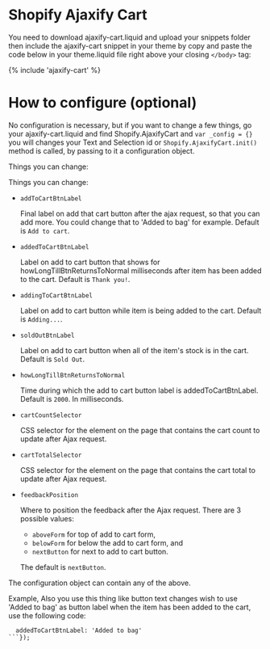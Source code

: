 # Shopify Ajaxify Cart
You need to download ajaxify-cart.liquid and upload your snippets folder then include the ajaxify-cart snippet in your theme by copy and paste the code below in your theme.liquid file right above your closing `</body>` tag:

{% include 'ajaxify-cart' %}

# How to configure (optional)

No configuration is necessary, but if you want to change a few things, go your ajaxify-cart.liquid and find Shopify.AjaxifyCart and  `var _config = {}` you will changes your Text and Selection id or `Shopify.AjaxifyCart.init()` method is called, by passing to it a configuration object.

Things you can change:

Things you can change:

*  `addToCartBtnLabel`

    Final label on add that cart button after the ajax request, so that you can add more. You could change that to 'Added to bag' for example. Default is `Add to cart`.
  
*  `addedToCartBtnLabel`

   Label on add to cart button that shows for howLongTillBtnReturnsToNormal milliseconds after item has been added to the cart. Default is `Thank you!`.

*  `addingToCartBtnLabel`

   Label on add to cart button while item is being added to the cart. Default is `Adding...`.

*  `soldOutBtnLabel`

   Label on add to cart button when all of the item's stock is in the cart. Default is `Sold Out`.

*  `howLongTillBtnReturnsToNormal`

   Time during which the add to cart button label is addedToCartBtnLabel. Default is `2000`. In milliseconds.

*  `cartCountSelector`

   CSS selector for the element on the page that contains the cart count to update after Ajax request.

*  `cartTotalSelector`

   CSS selector for the element on the page that contains the cart total to update after Ajax request.

*  `feedbackPosition`

   Where to position the feedback after the Ajax request. There are 3 possible values: 
   
   * `aboveForm` for top of add to cart form, 
   * `belowForm` for below the add to cart form, and 
   * `nextButton` for next to add to cart button. 
   
   The default is `nextButton`.

The configuration object can contain any of the above.

Example, Also you use this thing like button text changes wish to use 'Added to bag' as button label when the item has been added to the cart, use the following code:

```Shopify.AjaxifyCart.init({ 
  addedToCartBtnLabel: 'Added to bag' 
```});